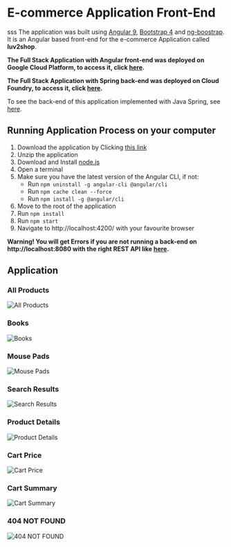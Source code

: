 # E-commerce Application Front-End

sss
The application was built using [Angular 9](https://angular.io/), [Bootstrap 4](https://getbootstrap.com/docs/4.4/getting-started/introduction/) and [ng-boostrap](https://ng-bootstrap.github.io/#/home). It is an Angular based front-end for the e-commerce Application called **luv2shop**. 

**The Full Stack Application with Angular front-end was deployed on Google Cloud Platform, to access it, click [here](https://gbloch-luv2shop.ew.r.appspot.com/).**

**The Full Stack Application with Spring back-end was deployed on Cloud Foundry, to access it, click [here](https://gbloch-luv2shop.cfapps.io/).**

To see the back-end of this application implemented with Java Spring, see [here](https://github.com/gaetanBloch/ecommerce-spring-back).

## Running Application Process on your computer

1. Download the application by Clicking [this link](https://github.com/gaetanBloch/ecommerce-angular-front/archive/master.zip)
2. Unzip the application
3. Download and Install [node.js](https://nodejs.org/en/download/) 
4. Open a terminal
5. Make sure you have the latest version of the Angular CLI, if not:
    - Run `npm uninstall -g angular-cli @angular/cli`
    - Run `npm cache clean --force`
    - Run  `npm install -g @angular/cli`
6. Move to the root of the application
7. Run `npm install`
8. Run `npm start`
9. Navigate to http://localhost:4200/ with your favourite browser

**Warning! You will get Errors if you are not running a back-end on http://localhost:8080 with the right REST API like [here](https://github.com/gaetanBloch/ecommerce-spring-back).**

## Application

### All Products

![All Products](https://i.imgur.com/uOhOmrw.png)

### Books

![Books](https://i.imgur.com/cmP4MOO.png)

### Mouse Pads

![Mouse Pads](https://i.imgur.com/xzOjsyK.png)

### Search Results

![Search Results](https://i.imgur.com/HrgqcOc.png)

### Product Details

![Product Details](https://i.imgur.com/xbebWY0.png)

### Cart Price

![Cart Price](https://i.imgur.com/5hgaB1u.png)

### Cart Summary

![Cart Summary](https://i.imgur.com/WMvoIiF.png)

### 404 NOT FOUND

![404 NOT FOUND](https://i.imgur.com/CfT5Aks.png)
